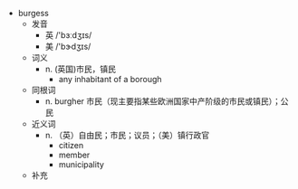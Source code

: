 - burgess
  - 发音
    - 英 /'bɜːdʒɪs/
    - 美 /'bɝdʒɪs/
  - 词义
    - n. (英国)市民，镇民
      - any inhabitant of a borough 
  - 同根词
    - n. burgher 市民（现主要指某些欧洲国家中产阶级的市民或镇民）；公民
  - 近义词
    - n. （英）自由民；市民；议员；（美）镇行政官
      - citizen
      - member
      - municipality
  - 补充